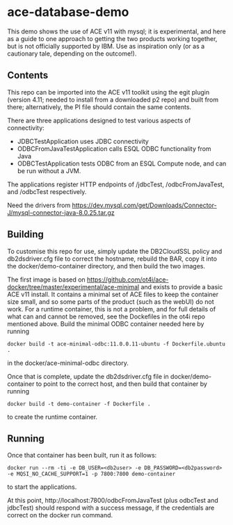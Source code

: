 # ace-database-demo

This demo shows the use of ACE v11 with mysql; it is experimental, and here as a guide to one approach to getting the two products working together, but is not officially supported by IBM. Use as inspiration only (or as a cautionary tale, depending on the outcome!).

## Contents

This repo can be imported into the ACE v11 toolkit using the egit plugin (version 4.11; needed to install from a downloaded p2 repo) and built from there; alternatively, the PI file should contain the same contents. 

There are three applications designed to test various aspects of connectivity:
- JDBCTestApplication uses JDBC connectivity
- ODBCFromJavaTestApplication calls ESQL ODBC functionality from Java
- ODBCTestApplication tests ODBC from an ESQL Compute node, and can be run without a JVM.

The applications register HTTP endpoints of /jdbcTest, /odbcFromJavaTest, and /odbcTest respectively.

Need the drivers from https://dev.mysql.com/get/Downloads/Connector-J/mysql-connector-java-8.0.25.tar.gz

## Building
To customise this repo for use, simply update the DB2CloudSSL policy and db2dsdriver.cfg file to correct the hostname, rebuild the BAR, copy it into the docker/demo-container directory, and then build the two images.

The first image is based on https://github.com/ot4i/ace-docker/tree/master/experimental/ace-minimal and exists to provide a basic ACE v11 install. It contains a minimal set of ACE files to keep the container size small, and so some parts of the product (such as the webUI) do not work. For a runtime container, this is not a problem, and for full details of what can and cannot be removed, see the Dockefiles in the ot4i repo mentioned above. Build the minimal ODBC container needed here by running 
```
docker build -t ace-minimal-odbc:11.0.0.11-ubuntu -f Dockerfile.ubuntu .
```
in the docker/ace-minimal-odbc directory.

Once that is complete, update the db2dsdriver.cfg file in docker/demo-container to point to the correct host, and then build that container by running
```
docker build -t demo-container -f Dockerfile .        
```
to create the runtime container.

## Running 

Once that container has been built, run it as follows:
```
docker run --rm -ti -e DB_USER=<db2user> -e DB_PASSWORD=<db2password> -e MQSI_NO_CACHE_SUPPORT=1 -p 7800:7800 demo-container
```
to start the applications.

At this point, http://localhost:7800/odbcFromJavaTest (plus odbcTest and jdbcTest) should respond with a success message, if the credentials are correct on the docker run command.
